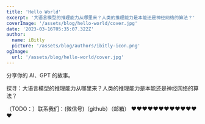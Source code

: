 ```yaml
---
title: 'Hello World'
excerpt: '大语言模型的推理能力从哪里来？人类的推理能力是本能还是神经网络的算法？'
coverImage: '/assets/blog/hello-world/cover.jpg'
date: '2023-03-16T05:35:07.322Z'
author:
  name: iBitly
  picture: '/assets/blog/authors/ibitly-icon.png'
ogImage:
  url: '/assets/blog/hello-world/cover.jpg'
---
```


分享你的 AI、GPT 的故事。

探寻：大语言模型的推理能力从哪里来？人类的推理能力是本能还是神经网络的算法？


 （TODO：）联系我们：(微信号)（github）（邮箱）
❤️❤️❤️❤️❤️❤️❤️❤️❤️❤️❤️❤️❤️
